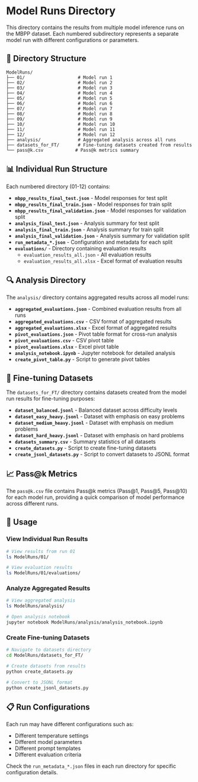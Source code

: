 # Model Runs Directory

This directory contains the results from multiple model inference runs on the MBPP dataset. Each numbered subdirectory represents a separate model run with different configurations or parameters.

## 📁 Directory Structure

```
ModelRuns/
├── 01/                    # Model run 1
├── 02/                    # Model run 2
├── 03/                    # Model run 3
├── 04/                    # Model run 4
├── 05/                    # Model run 5
├── 06/                    # Model run 6
├── 07/                    # Model run 7
├── 08/                    # Model run 8
├── 09/                    # Model run 9
├── 10/                    # Model run 10
├── 11/                    # Model run 11
├── 12/                    # Model run 12
├── analysis/              # Aggregated analysis across all runs
├── datasets_for_FT/       # Fine-tuning datasets created from results
└── pass@k.csv            # Pass@k metrics summary
```

## 📊 Individual Run Structure

Each numbered directory (01-12) contains:

- **`mbpp_results_final_test.json`** - Model responses for test split
- **`mbpp_results_final_train.json`** - Model responses for train split  
- **`mbpp_results_final_validation.json`** - Model responses for validation split
- **`analysis_final_test.json`** - Analysis summary for test split
- **`analysis_final_train.json`** - Analysis summary for train split
- **`analysis_final_validation.json`** - Analysis summary for validation split
- **`run_metadata_*.json`** - Configuration and metadata for each split
- **`evaluations/`** - Directory containing evaluation results
  - `evaluation_results_all.json` - All evaluation results
  - `evaluation_results_all.xlsx` - Excel format of evaluation results

## 🔍 Analysis Directory

The `analysis/` directory contains aggregated results across all model runs:

- **`aggregated_evaluations.json`** - Combined evaluation results from all runs
- **`aggregated_evaluations.csv`** - CSV format of aggregated results
- **`aggregated_evaluations.xlsx`** - Excel format of aggregated results
- **`pivot_evaluations.json`** - Pivot table format for cross-run analysis
- **`pivot_evaluations.csv`** - CSV pivot table
- **`pivot_evaluations.xlsx`** - Excel pivot table
- **`analysis_notebook.ipynb`** - Jupyter notebook for detailed analysis
- **`create_pivot_table.py`** - Script to generate pivot tables

## 🎯 Fine-tuning Datasets

The `datasets_for_FT/` directory contains datasets created from the model run results for fine-tuning purposes:

- **`dataset_balanced.jsonl`** - Balanced dataset across difficulty levels
- **`dataset_easy_heavy.jsonl`** - Dataset with emphasis on easy problems
- **`dataset_medium_heavy.jsonl`** - Dataset with emphasis on medium problems
- **`dataset_hard_heavy.jsonl`** - Dataset with emphasis on hard problems
- **`datasets_summary.csv`** - Summary statistics of all datasets
- **`create_datasets.py`** - Script to create fine-tuning datasets
- **`create_jsonl_datasets.py`** - Script to convert datasets to JSONL format

## 📈 Pass@k Metrics

The `pass@k.csv` file contains Pass@k metrics (Pass@1, Pass@5, Pass@10) for each model run, providing a quick comparison of model performance across different runs.

## 🚀 Usage

### View Individual Run Results
```bash
# View results from run 01
ls ModelRuns/01/

# View evaluation results
ls ModelRuns/01/evaluations/
```

### Analyze Aggregated Results
```bash
# View aggregated analysis
ls ModelRuns/analysis/

# Open analysis notebook
jupyter notebook ModelRuns/analysis/analysis_notebook.ipynb
```

### Create Fine-tuning Datasets
```bash
# Navigate to datasets directory
cd ModelRuns/datasets_for_FT/

# Create datasets from results
python create_datasets.py

# Convert to JSONL format
python create_jsonl_datasets.py
```

## 📋 Run Configurations

Each run may have different configurations such as:
- Different temperature settings
- Different model parameters
- Different prompt templates
- Different evaluation criteria

Check the `run_metadata_*.json` files in each run directory for specific configuration details. 